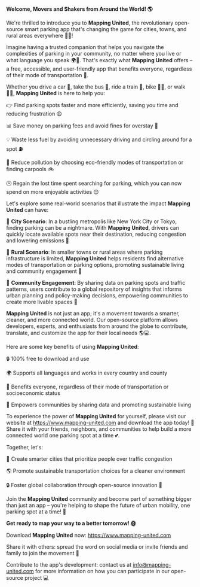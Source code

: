**Welcome, Movers and Shakers from Around the World! 🌎**

We're thrilled to introduce you to **Mapping United**, the revolutionary open-source smart parking app that's changing the game for cities, towns, and rural areas everywhere 🚗👏!

Imagine having a trusted companion that helps you navigate the complexities of parking in your community, no matter where you live or what language you speak 🌍💬. That's exactly what **Mapping United** offers – a free, accessible, and user-friendly app that benefits everyone, regardless of their mode of transportation 👋.

Whether you drive a car 🚗, take the bus 🚌, ride a train 🚂, bike 🚴‍♂️, or walk 🏃‍♀️, **Mapping United** is here to help you:

👉 Find parking spots faster and more efficiently, saving you time and reducing frustration 😩

📊 Save money on parking fees and avoid fines for overstay 🤑

💡 Waste less fuel by avoiding unnecessary driving and circling around for a spot ⛽️

🌟 Reduce pollution by choosing eco-friendly modes of transportation or finding carpools 🚲

🕒 Regain the lost time spent searching for parking, which you can now spend on more enjoyable activities 😊

Let's explore some real-world scenarios that illustrate the impact **Mapping United** can have:

📍 **City Scenario**: In a bustling metropolis like New York City or Tokyo, finding parking can be a nightmare. With **Mapping United**, drivers can quickly locate available spots near their destination, reducing congestion and lowering emissions 🌆

📍 **Rural Scenario**: In smaller towns or rural areas where parking infrastructure is limited, **Mapping United** helps residents find alternative modes of transportation or parking options, promoting sustainable living and community engagement 🌼

📍 **Community Engagement**: By sharing data on parking spots and traffic patterns, users contribute to a global repository of insights that informs urban planning and policy-making decisions, empowering communities to create more livable spaces 🤝

**Mapping United** is not just an app; it's a movement towards a smarter, cleaner, and more connected world. Our open-source platform allows developers, experts, and enthusiasts from around the globe to contribute, translate, and customize the app for their local needs 🌎💻.

Here are some key benefits of using **Mapping United**:

🔒 100% free to download and use

🌍 Supports all languages and works in every country and county

🤝 Benefits everyone, regardless of their mode of transportation or socioeconomic status

🌟 Empowers communities by sharing data and promoting sustainable living

To experience the power of **Mapping United** for yourself, please visit our website at https://www.mapping-united.com and download the app today! 📲 Share it with your friends, neighbors, and communities to help build a more connected world one parking spot at a time 💕.

Together, let's:

💪 Create smarter cities that prioritize people over traffic congestion

🌎 Promote sustainable transportation choices for a cleaner environment

🔒 Foster global collaboration through open-source innovation 🌟

Join the **Mapping United** community and become part of something bigger than just an app – you're helping to shape the future of urban mobility, one parking spot at a time! 🚀

**Get ready to map your way to a better tomorrow! 🌞**

Download **Mapping United** now: https://www.mapping-united.com

Share it with others: spread the word on social media or invite friends and family to join the movement 📱

Contribute to the app's development: contact us at [info@mapping-united.com](mailto:info@mapping-united.com) for more information on how you can participate in our open-source project 💻